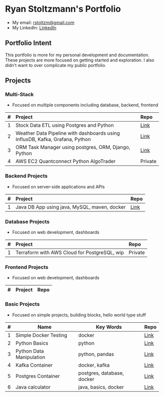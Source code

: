 # Ryan Stoltzmann's Portfolio

* My email: <rstoltzm@gmail.com>
* My LinkedIn: [LinkedIn](https://www.linkedin.com/in/ryan-stoltzmann/)

## Portfolio Intent
<p>
This portfolio is more for my personal development and documentation. These projects are more focused on getting started and exploration.
I also didn't want to over complicate my public portfolio. 
</p>

## Projects

### Multi-Stack
* Focused on multiple components including database, backend, frontend
  
| # | Project | Repo |
| - | :---------- | :----------- |
| 1 | Stock Data ETL using Postgres and Python | [Link](https://github.com/rstoltzm-profile/container-postgres-stockdata) |
| 2 | Weather Data Pipeline with dashboards using InfluxDB, Kafka, Grafana, Python | [Link](https://github.com/rstoltzm-profile/weather-data-engineering) |
| 3 | ORM Task Manager using postgres, ORM, Django, Python | [Link](https://github.com/rstoltzm-profile/postgres-django-orm-tasks) |
| 4 | AWS EC2 Quantconnect Python AlgoTrader | Private |


### Backend Projects
* Focused on server-side applications and APIs
  
| # | Project | Repo |
| - | :---------- | :----------- |
| 1 | Java DB App using java, MySQL, maven, docker | [Link](https://github.com/rstoltzm-profile/java-docker-db-app) |

### Database Projects
* Focused on web development, dashboards
  
| # | Project | Repo |
| - | :---------- | :----------- |
| 1 | Terraform with AWS Cloud for PostgreSQL, wip | Private |


### Frontend Projects
* Focused on web development, dashboards
  
| # | Project | Repo |
| - | :---------- | :----------- |

### Basic Projects
* Focused on simple projects, building blocks, hello world type stuff
  
| # | Name | Key Words | Repo |
| - | ---- | ----------- | ----------- |
| 1 | Simple Docker Testing | docker | [Link](https://github.com/rstoltzm-profile/docker-testing) |
| 2 | Python Basics | python | [Link](https://github.com/rstoltzm-profile/python-basics) |
| 3 | Python Data Manipulation | python, pandas |[Link](https://github.com/rstoltzm-profile/python-data-manipulation) |
| 4 | Kafka Container | docker, kafka | [Link](https://github.com/rstoltzm-profile/KafkaProject) |
| 5 | Postgres Container | postgres, database, docker | [Link](https://github.com/rstoltzm-profile/postgres-basics) |
| 6 | Java calculator | java, basics, docker | [Link](https://github.com/rstoltzm-profile/java-calculator) | 
